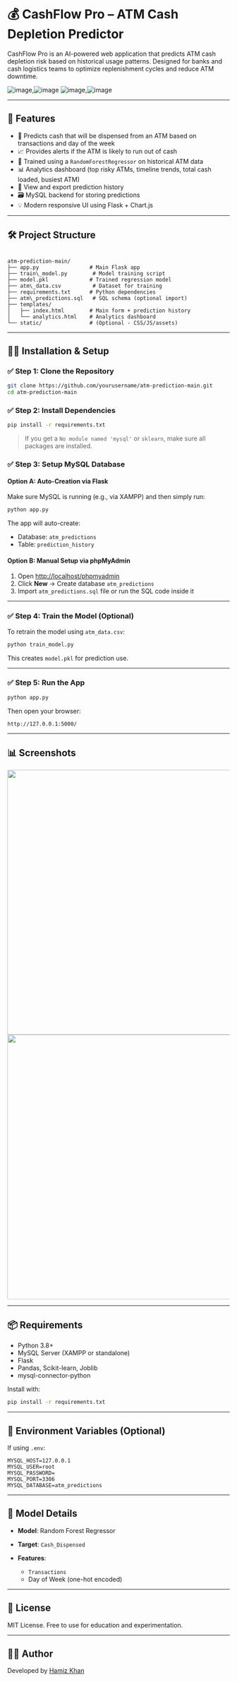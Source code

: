 # 💰 CashFlow Pro – ATM Cash Depletion Predictor

CashFlow Pro is an AI-powered web application that predicts ATM cash depletion risk based on historical usage patterns. Designed for banks and cash logistics teams to optimize replenishment cycles and reduce ATM downtime.

![image](https://github.com/user-attachments/assets/1b2d823f-910f-4b0d-9710-1580e1618f72),![image](https://github.com/user-attachments/assets/fb230e29-cc60-4779-82cf-56fabfb61375)
![image](https://github.com/user-attachments/assets/f828b30e-1051-42aa-b1f6-d0db2320c045),![image](https://github.com/user-attachments/assets/7f463e17-e08c-46fe-9334-90495ae57f81)

---

## 🚀 Features

- 🔮 Predicts cash that will be dispensed from an ATM based on transactions and day of the week
- 📈 Provides alerts if the ATM is likely to run out of cash
- 🧠 Trained using a `RandomForestRegressor` on historical ATM data
- 📊 Analytics dashboard (top risky ATMs, timeline trends, total cash loaded, busiest ATM)
- 🧾 View and export prediction history
- 🗃️ MySQL backend for storing predictions
- 💡 Modern responsive UI using Flask + Chart.js

---

## 🛠️ Project Structure

```

atm-prediction-main/
├── app.py                # Main Flask app
├── train\_model.py        # Model training script
├── model.pkl             # Trained regression model
├── atm\_data.csv          # Dataset for training
├── requirements.txt      # Python dependencies
├── atm\_predictions.sql   # SQL schema (optional import)
├── templates/
│   ├── index.html        # Main form + prediction history
│   └── analytics.html    # Analytics dashboard
└── static/               # (Optional - CSS/JS/assets)

````

---

## 🧑‍💻 Installation & Setup

### ✅ Step 1: Clone the Repository

```bash
git clone https://github.com/yourusername/atm-prediction-main.git
cd atm-prediction-main
````

### ✅ Step 2: Install Dependencies

```bash
pip install -r requirements.txt
```

> If you get a `No module named 'mysql'` or `sklearn`, make sure all packages are installed.

### ✅ Step 3: Setup MySQL Database

#### Option A: Auto-Creation via Flask

Make sure MySQL is running (e.g., via XAMPP) and then simply run:

```bash
python app.py
```

The app will auto-create:

* Database: `atm_predictions`
* Table: `prediction_history`

#### Option B: Manual Setup via phpMyAdmin

1. Open [http://localhost/phpmyadmin](http://localhost/phpmyadmin)
2. Click **New** → Create database `atm_predictions`
3. Import `atm_predictions.sql` file or run the SQL code inside it

---

### ✅ Step 4: Train the Model (Optional)

To retrain the model using `atm_data.csv`:

```bash
python train_model.py
```

This creates `model.pkl` for prediction use.

---

### ✅ Step 5: Run the App

```bash
python app.py
```

Then open your browser:

```
http://127.0.0.1:5000/
```

---

## 📊 Screenshots

<img src="screenshots/dashboard.png" width="600">
<img src="screenshots/analytics.png" width="600">

---

## 📦 Requirements

* Python 3.8+
* MySQL Server (XAMPP or standalone)
* Flask
* Pandas, Scikit-learn, Joblib
* mysql-connector-python

Install with:

```bash
pip install -r requirements.txt
```

---

## 📌 Environment Variables (Optional)

If using `.env`:

```env
MYSQL_HOST=127.0.0.1
MYSQL_USER=root
MYSQL_PASSWORD=
MYSQL_PORT=3306
MYSQL_DATABASE=atm_predictions
```

---

## 🧠 Model Details

* **Model**: Random Forest Regressor
* **Target**: `Cash_Dispensed`
* **Features**:

  * `Transactions`
  * Day of Week (one-hot encoded)

---

## 📜 License

MIT License. Free to use for education and experimentation.

---

## 👨‍💻 Author

Developed by [Hamiz Khan]((https://github.com/Hamizkhan08))

````

